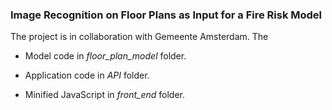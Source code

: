 ### Image Recognition on Floor Plans as Input for a Fire Risk Model

The project is in collaboration with Gemeente Amsterdam. The 

- Model code in *floor_plan_model* folder. 

- Application code in *API* folder. 

- Minified JavaScript in *front_end* folder.

